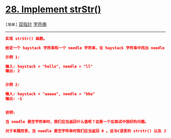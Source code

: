 # [28. Implement strStr()](https://leetcode-cn.com/problems/implement-strstr/)

`[简单]` [双指针](https://leetcode-cn.com/tag/two-pointers/)  [字符串](https://leetcode-cn.com/tag/string/) 

---

```json
实现 strStr() 函数。

给定一个 haystack 字符串和一个 needle 字符串，在 haystack 字符串中找出 needle 字符串出现的第一个位置 (从0开始)。如果不存在，则返回  -1。

示例 1:

输入: haystack = "hello", needle = "ll"
输出: 2


示例 2:

输入: haystack = "aaaaa", needle = "bba"
输出: -1


说明:

当 needle 是空字符串时，我们应当返回什么值呢？这是一个在面试中很好的问题。

对于本题而言，当 needle 是空字符串时我们应当返回 0 。这与C语言的 strstr() 以及 Java的 indexOf() 定义相符。

```
